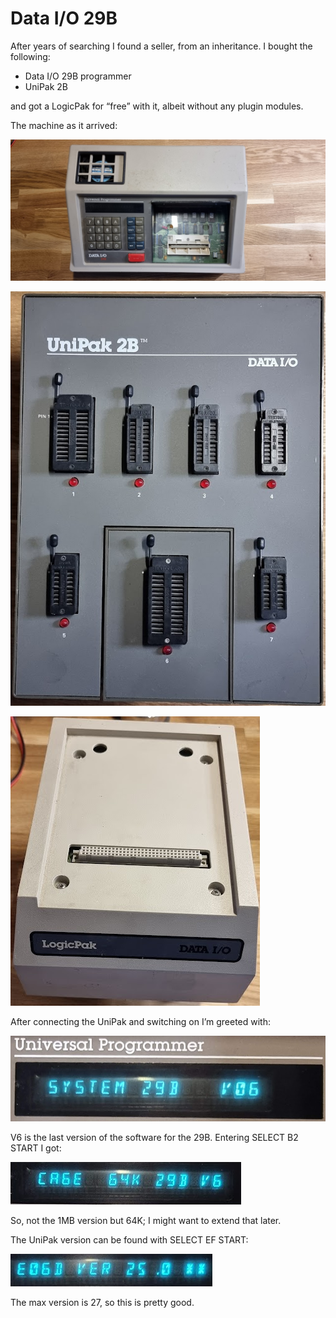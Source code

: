 # Data I/O 29B

After years of searching I found a seller, from an inheritance. I bought the following:

- Data I/O 29B programmer
- UniPak 2B

and got a LogicPak for “free” with it, albeit without any plugin modules.

The machine as it arrived:

![](image-20230915-172357.png)

![](image-20230915-172440.png)

![](image-20230915-172511.png)

After connecting the UniPak and switching on I’m greeted with:

![](image-20230915-172601.png)

V6 is the last version of the software for the 29B. Entering SELECT B2 START I got:

![](image-20230915-172707.png)

So, not the 1MB version but 64K; I might want to extend that later.

The UniPak version can be found with SELECT EF START:

![](image-20230915-172810.png)

The max version is 27, so this is pretty good.
